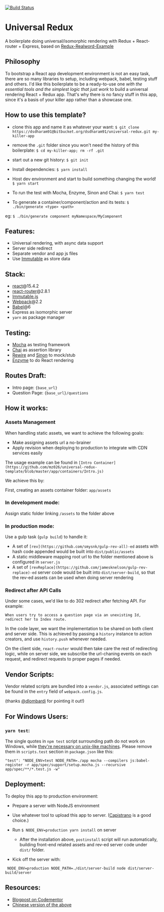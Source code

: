 [![Build Status](https://travis-ci.org/mz026/universal-redux-template.svg?branch=master)](https://travis-ci.org/mz026/universal-redux-template)

# Universal Redux
A boilerplate doing universal/isomorphic rendering with Redux + React-router + Express, based on [Redux-Realword-Example](https://github.com/reactjs/redux/tree/master/examples/real-world)

## Philosophy

To bootstrap a React app development environment is not an easy task, there are so many libraries to setup, including webpack, babel, testing stuff and others. I'd like this boilerplate to be a ready-to-use one *with the essential tools and the simplest logic that just work* to build a universal rendering React + Redux app. That's why there is no fancy stuff in this app, since it's a basis of your killer app rather than a showcase one.

## How to use this template?

- clone this app and name it as whatever your want:
`$ git clone https://dsdharam91@bitbucket.org/dsdharam91/universal-redux.git my-killer-app`

- remove the `.git` folder since you won't need the history of this boilerplate:
`$ cd my-killer-app; rm -rf .git`

- start out a new git history:
`$ git init`

- Install dependencies:
`$ yarn install`

- Host dev environment and start to build something changing the world!
`$ yarn start`

- To run the test with Mocha, Enzyme, Sinon and Chai:
`$ yarn test`

- To generate a container/component/action and its tests:
`$ ./bin/generate <type> <path>`

eg: `$ ./bin/generate component myNamespace/MyComponent`


## Features:
- Universal rendering, with async data support
- Server side redirect
- Separate vendor and app js files
- Use [Immutable](https://facebook.github.io/immutable-js/) as store data

## Stack:
- [react](https://github.com/facebook/react)@15.4.2
- [react-router](https://github.com/ReactTraining/react-router)@2.8.1
- [Immutable.js](https://facebook.github.io/immutable-js/)
- [Webpack](https://webpack.github.io/)@2.2
- [Babel](https://babeljs.io/)@6
- Express as isomorphic server
- `yarn` as package manager


## Testing:
- [Mocha](https://mochajs.org/) as testing framework
- [Chai](http://chaijs.com/) as assertion library
- [Rewire](https://github.com/speedskater/babel-plugin-rewire) and [Sinon](http://sinonjs.org/) to mock/stub
- [Enzyme](http://airbnb.io/enzyme/index.html) to do React rendering

## Routes Draft:
- Intro page: `{base_url}`
- Question Page: `{base_url}/questions`

## How it works:

### Assets Management

When handling static assets, we want to achieve the following goals:

- Make assigning assets url a no-brainer
- Apply revision when deploying to production to integrate with CDN services easily

The usage example can be found in `[Intro Container](https://github.com/mz026/universal-redux-template/blob/master/app/containers/Intro.js)`


We achieve this by:

First, creating an assets container folder: `app/assets`

### In development mode:

Assign static folder linking `/assets` to the folder above

### In production mode:

Use a gulp task (`gulp build`) to handle it:

- A set of `[rev](https://github.com/smysnk/gulp-rev-all)-ed` assets with hash code appended would be built into `dist/public/assets`
- A static middleware mapping root url to the folder mentioned above is configured in `server.js`
- A set of `[revReplace](https://github.com/jamesknelson/gulp-rev-replace)-ed` server code would be built into `dist/server-build`, so that the rev-ed assets can be used when doing server rendering


### Redirect after API Calls

Under some cases, we'd like to do 302 redirect after fetching API. For example:

```
When users try to access a question page via an unexisting Id, redirect her to Index route.
```

In the code layer, we want the implementation to be shared on both client and server side.
This is achieved by passing a `history` instance to action creators, and use `history.push` whenever needed.

On the client side, `react-router` would then take care the rest of redirecting logic,
while on server side, we subscribe the url-chaning events on each request, and redirect requests to proper pages if needed.



## Vendor Scripts:

Vendor related scripts are bundled into a `vendor.js`,
associated settings can be found in the `entry` field of `webpack.config.js`.

(thanks [@dlombardi](https://github.com/dlombardi) for pointing it out!)


## For Windows Users:

### `yarn test`:

The single quotes in `npm test` script surrounding path do not work on Windows, while [they're necessary on unix-like machines](https://github.com/mochajs/mocha/issues/1115).
Please remove them in `scripts.test` section in `package.json` like this:

```
"test": "NODE_ENV=test NODE_PATH=./app mocha --compilers js:babel-register -r app/spec/support/setup.mocha.js --recursive app/spec/**/*.test.js -w"
```



## Deployment:

To deploy this app to production environment:

- Prepare a server with NodeJS environment

- Use whatever tool to upload this app to server. ([Capistrano](http://capistranorb.com/) is a good choice.)

- Run `$ NODE_ENV=production yarn install` on server
  - After the installation above, `postinstall` script will run automatically, building front-end related assets and rev-ed server code under `dist/` folder.

- Kick off the server with:

` NODE_ENV=production NODE_PATH=./dist/server-build node dist/server-build/server`

## Resources:
- [Blogpost on Codementor](https://www.codementor.io/reactjs/tutorial/redux-server-rendering-react-router-universal-web-app)
- [Chinese version of the above](http://mz026.logdown.com/posts/308147-hello-redux-2-3-server-rendering)